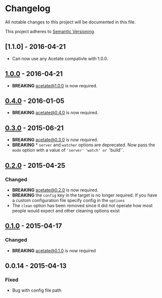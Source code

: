 # Changelog

All notable changes to this project will be documented in this file.

This project adheres to [Semantic Versioning](http://semver.org/).

## [1.1.0] - 2016-04-21

- Can now use any Acetate compativle with 1.0.0.


## [1.0.0] - 2016-04-21

- **BREAKING** [acetate@1.0.0](https://github.com/patrickarlt/acetate/releases/tag/v1.0.0) is now required.

## [0.4.0] - 2016-01-05

- **BREAKING** [acetate@0.4.0](https://github.com/patrickarlt/acetate/releases/tag/v0.4.0) is now required.

## [0.3.0] - 2015-06-21

- **BREAKING** [acetate@0.3.0](https://github.com/patrickarlt/acetate/releases/tag/v0.3.0) is now required.
- **BREAKING** * `server` and `watcher` options are deprecated. Now pass the `mode` option with a value of `'server'` `'watch' or `'build'`.

## [0.2.0] - 2015-04-25

### Changed
- **BREAKING** [acetate@0.2.0](https://github.com/patrickarlt/acetate/releases/tag/v0.2.0) is now required.
- **BREAKING** the `config` key in the target is no longer required. If you have a custom configuration file specify config in the `options`
- The `clean` option has been removed since it did not operate how most people would expect and other cleaning options exist

## [0.1.0] - 2015-04-17

### Changed
- **BREAKING** [acetate@0.1.0](https://github.com/patrickarlt/acetate/releases/tag/v0.1.0) is now required

## 0.0.14 - 2015-04-13

### Fixed
- Bug with config file path

[0.1.0]: https://github.com/patrickarlt/grunt-acetate/compare/d1dfaaf076e60c8498e282ddb009a5bf401d5593...v0.1.0
[0.2.0]: https://github.com/patrickarlt/grunt-acetate/compare/v0.1.0...v0.2.0
[0.3.0]: https://github.com/patrickarlt/grunt-acetate/compare/v0.2.0...v0.3.0
[0.4.0]: https://github.com/patrickarlt/grunt-acetate/compare/v0.3.0...v0.4.0
[1.0.0]: https://github.com/patrickarlt/grunt-acetate/compare/v0.4.0...v1.0.0
